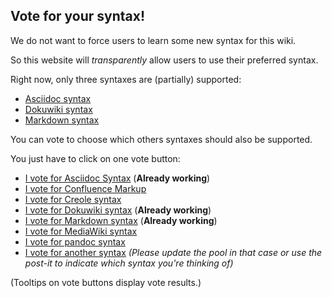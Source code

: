 ## Vote for your syntax!

We do not want to force users to learn some new syntax for this wiki.

So this website will *transparently* allow users to use their preferred syntax.

Right now, only three syntaxes are (partially) supported:
* [Asciidoc syntax](syntax-asciidoc)
* [Dokuwiki syntax](syntax-dokuwiki)
* [Markdown syntax](syntax-markdown)

You can vote to choose which others syntaxes should also be supported.

You just have to click on one vote button:

* [I vote for Asciidoc Syntax](vote:asciidoctor) (**Already working**)
* [I vote for Confluence Markup](vote:confluence)
* [I vote for Creole syntax](vote:creole)
* [I vote for Dokuwiki syntax](vote:dokuwiki) (**Already working**)
* [I vote for Markdown syntax](vote:markdown) (**Already working**)
* [I vote for MediaWiki syntax](vote:mediawiki)
* [I vote for pandoc syntax](vote:pandoc)
* [I vote for another syntax](vote:another) *(Please update the pool in that case or use the post-it to indicate which syntax you're thinking of)*

(Tooltips on vote buttons display vote results.)



